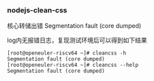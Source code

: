 ### nodejs-clean-css

核心转储出错 Segmentation fault (core dumped)

log内无报错日志，复现测试环境后可以得到如下结果

```
[root@openeuler-riscv64 ~]# cleancss -h
Segmentation fault (core dumped)
[root@openeuler-riscv64 ~]# cleancss --help
Segmentation fault (core dumped)
```

## 